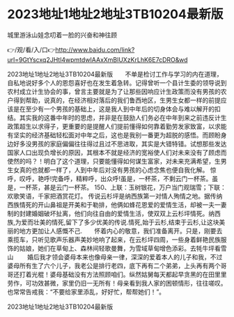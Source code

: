 # 2023地址1地址2地址3TB10204最新版
城里游泳山娃念叨着一脸的兴奋和神往顾

👉/观/看/入/口👉http://www.baidu.com/link?url=9GtYscxq2JHtl4wpmtdwIAAxXmBlUXzKrLhK6E7cDRO&wd

2023地址1地址2地址3TB10204最新版　　不单是检讨工作与学习的内在道理，自私地说好多个人的恩怨喜好也在发生着急转。记得曾听一个县计生委的领导说到农村成立计生协会的事，曾言主要就是为了让那些因响应计生政策而没有男孩的农户得到帮助，说真的，在经济相对落后的我们鲁西地区，生男生女都一样的前提应该是在至少有一个男孩的基础上，这是我人到中年后的切身体会与难以解开的扣结。其实我的这番中年时的思虑，并非是在鼓励人们务必在中年到来之前违反计生政策超生以求得子，更重要的是提醒人们提前懂得如何靠着勤劳发家致富，以求能有坚实的经济基础轻松面对中年之后，这也是我别一番更为超脱的感悟。而顾盼身边好多没男孩的家庭偏偏往往得过且过不思进取，其实是大错特错。试想那些发达国家人口出现负增长的原因，其根本不就是经济的宽裕使人们对未来没有了顾虑而使然的吗？！明白了这个道理，只要能懂得如何谋生富家，对未来充满希望，生男生女真的也就都一样了，人到中年后对没有男孩的心虑念焦也便自我化解。
惊呼，叹呼，艳呼!完备呼，精粹呼，出众呼!虽是，一杯茶，不剩云门一杯茶。虽是，一杯茶，甚是云门一杯茶。
	150、上联：玉树银花，万户当门观瑞雪；下联：欢歌笑语，千家把酒赏花灯。
传说云杉坪是纳西族第一对情人殉情之地。据传纳西族情死的开山鼻祖是开美和于勒排，他俩如蜂花恩爱的爱情生活，却被一夫一妻制的封建婚姻破坏扯离，他们向往自由的爱情生活，使双双上云杉坪情死。纳西族,为爱而壮美的情死,留下了多少优美的传说.情死,始于云杉,结束于云杉,让这块美丽的地方更加让人感慨不己.　　怀着内心的敬意，我们准备离开。只是，刚要去乘揽车，只听见歌声乐器声美妙地响了起来，在云杉坪四周，一些身着鲜艳民族服饰的姑娘，她们在草甸上、森林间轻歌曼舞，为雪域草甸增色添彩。去牦牛坪看雪山
　　婚后我才领会婆母本来也像母亲一律，深深的爱着本人的儿子和我，不过婆母所有生了六个儿子，我老公是排行老四，底下再有二个弟弟，上头再有两个哥哥还打着光棍！婆母基础没有方法照顾咱们。纵然姑舅每天都起早贪黑的在田里里劳作，可功效甚微，家里仍旧一无所有！母亲看到我人家的困顿情形，往往嗟叹。也常常告戒我：“不要给家里添乱，好好忙，帮帮她们！”。

2023地址1地址2地址3TB10204最新版
